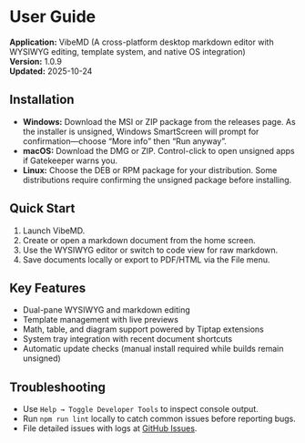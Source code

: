 # User Guide

**Application:** VibeMD (A cross-platform desktop markdown editor with WYSIWYG editing, template system, and native OS integration)  
**Version:** 1.0.9  
**Updated:** 2025-10-24

## Installation

- **Windows:** Download the MSI or ZIP package from the releases page. As the installer is unsigned, Windows SmartScreen will prompt for confirmation—choose “More info” then “Run anyway”.
- **macOS:** Download the DMG or ZIP. Control-click to open unsigned apps if Gatekeeper warns you.
- **Linux:** Choose the DEB or RPM package for your distribution. Some distributions require confirming the unsigned package before installing.

## Quick Start

1. Launch VibeMD.
2. Create or open a markdown document from the home screen.
3. Use the WYSIWYG editor or switch to code view for raw markdown.
4. Save documents locally or export to PDF/HTML via the File menu.

## Key Features

- Dual-pane WYSIWYG and markdown editing
- Template management with live previews
- Math, table, and diagram support powered by Tiptap extensions
- System tray integration with recent document shortcuts
- Automatic update checks (manual install required while builds remain unsigned)

## Troubleshooting

- Use `Help → Toggle Developer Tools` to inspect console output.
- Run `npm run lint` locally to catch common issues before reporting bugs.
- File detailed issues with logs at [GitHub Issues](https://github.com/ONLY1-Group/VibeMD/issues).
